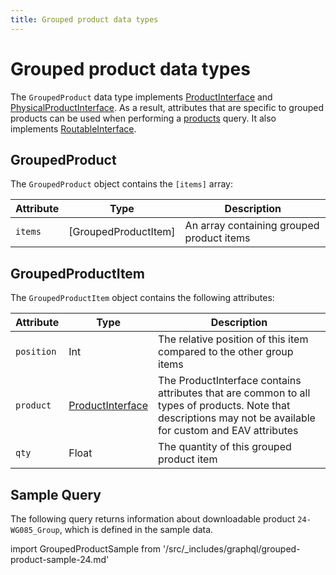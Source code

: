 ```yaml
---
title: Grouped product data types
---
```


# Grouped product data types

The `GroupedProduct` data type implements [ProductInterface](../index.md) and [PhysicalProductInterface](../attributes.md#physicalproductinterface). As a result, attributes that are specific to grouped products can be used when performing a [products](../../queries/products.md) query. It also implements [RoutableInterface](../routable.md).

## GroupedProduct

The `GroupedProduct` object contains the `[items]` array:

Attribute | Type | Description
--- | --- | ---
`items` | [GroupedProductItem] | An array containing grouped product items

## GroupedProductItem

The `GroupedProductItem` object contains the following attributes:

Attribute | Type | Description
--- | --- | ---
`position` | Int | The relative position of this item compared to the other group items
`product` | [ProductInterface](../index.md) | The ProductInterface contains attributes that are common to all types of products. Note that descriptions may not be available for custom and EAV attributes
`qty` | Float | The quantity of this grouped product item

## Sample Query

The following query returns information about downloadable product `24-WG085_Group`, which is defined in the sample data.

import GroupedProductSample from '/src/_includes/graphql/grouped-product-sample-24.md'

<GroupedProductSample />
